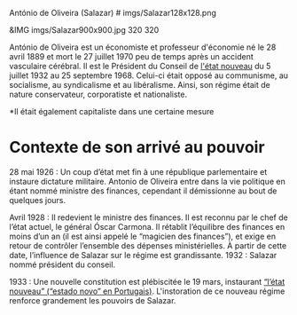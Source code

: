 António de Oliveira (Salazar) # imgs/Salazar128x128.png

&IMG imgs/Salazar900x900.jpg 320 320

António de Oliveira est un économiste et professeur d'économie né le 28 avril 1889 et mort le 27 juillet 1970 peu de temps après un accident vasculaire cérébral. Il est le Président du Conseil de [l'état nouveau](articles/Gouvernement_Sal.md) du 5 juillet 1932 au 25 septembre 1968.
Celui-ci était opposé au communisme, au socialisme, au syndicalisme et au libéralisme. Ainsi, son régime était de nature conservateur, corporatiste et nationaliste.

\*Il était également capitaliste dans une certaine mesure


# Contexte de son arrivé au pouvoir
28 mai 1926 : Un coup d’état met fin à une république parlementaire et instaure dictature militaire. Antonio de Oliveira entre dans la vie politique en étant nommé ministre des finances, cependant il démissionne au bout de quelques jours.

Avril 1928 : Il redevient le ministre des finances. Il est reconnu par le chef de l’état actuel, le général Óscar Carmona. Il rétablit l’équilibre des finances en moins d’un an (il est ainsi appelé le “magicien des finances”), et exige en retour de contrôler l’ensemble des dépenses ministérielles. À partir de cette date, l’influence de Salazar sur le régime est grandissante.
1932 : Salazar nommé président du conseil.

1933 : Une nouvelle constitution est plébiscitée le 19 mars, instaurant [“l’état nouveau” (“estado novo” en Portugais)](articles/Gouvernement_Sal.md). L'instoration de ce nouveau régime renforce grandement les pouvoirs de Salazar.
